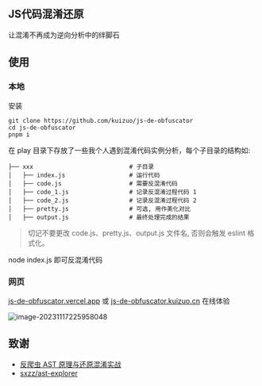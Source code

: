 ## JS代码混淆还原

让混淆不再成为逆向分析中的绊脚石

## 使用

### 本地

安装

```
git clone https://github.com/kuizuo/js-de-obfuscator
cd js-de-obfuscator
pnpm i
```

在 play 目录下存放了一些我个人遇到混淆代码实例分析，每个子目录的结构如:

```
├── xxx                           # 子目录
│   ├── index.js                  # 运行代码
│   ├── code.js                   # 需要反混淆代码
│   ├── code_1.js                 # 记录反混淆过程代码 1
│   ├── code_2.js                 # 记录反混淆过程代码 2
│   ├── pretty.js                 # 可选, 用作美化对比
│   ├── output.js                 # 最终处理完成的结果
```

> 切记不要更改 code.js、pretty.js、output.js 文件名, 否则会触发 eslint 格式化。

node index.js 即可反混淆代码

### 网页

[js-de-obfuscator.vercel.app](https://js-de-obfuscator.vercel.app/) 或 [js-de-obfuscator.kuizuo.cn](https://js-de-obfuscator.kuizuo.cn/) 在线体验

![image-20231117225958048](https://img.kuizuo.cn/202311172300568.png)


## 致谢

- [反爬虫 AST 原理与还原混淆实战](https://book.douban.com/subject/35575838/)
- [sxzz/ast-explorer](https://github.com/sxzz/ast-explorer)

